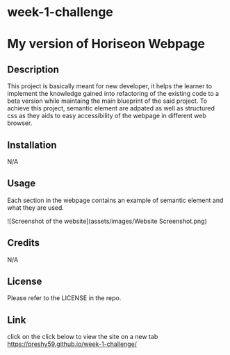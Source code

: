 # week-1-challenge
# My version of Horiseon Webpage

## Description

This project is basically meant for new developer, it helps the learner to implement the knowledge gained into refactoring of the existing code to a beta version while maintaing the main blueprint of the said project. 
To achieve this project, semantic element are adpated as well as structured css as they aids to easy accessibility of the webpage in different web browser.


## Installation

N/A

## Usage
Each section in the webpage contains an example of semantic element and what they are used.

![Screenshot of the website](assets/images/Website Screenshot.png)




## Credits

N/A



## License

Please refer to the LICENSE in the repo.

## Link
click on the click below to view the site on a new tab
https://preshy59.github.io/week-1-challenge/
